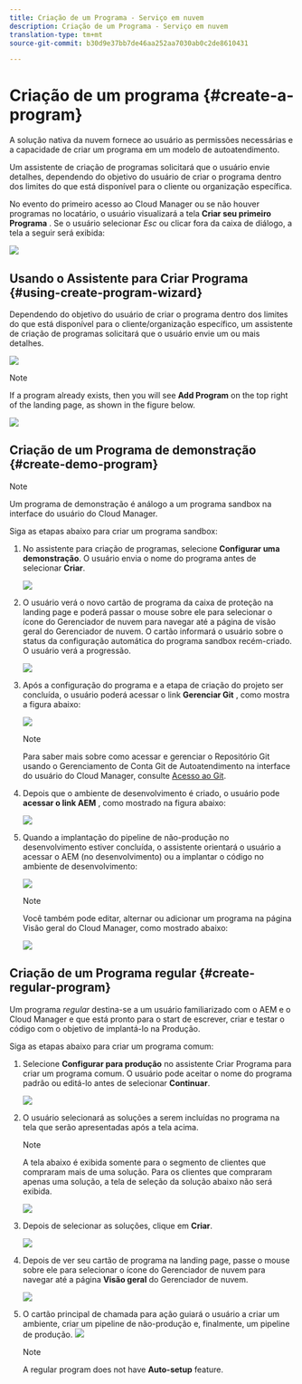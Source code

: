 ```yaml
---
title: Criação de um Programa - Serviço em nuvem
description: Criação de um Programa - Serviço em nuvem
translation-type: tm+mt
source-git-commit: b30d9e37bb7de46aa252aa7030ab0c2de8610431

---
```



# Criação de um programa {#create-a-program}

A solução nativa da nuvem fornece ao usuário as permissões necessárias e a capacidade de criar um programa em um modelo de autoatendimento.

Um assistente de criação de programas solicitará que o usuário envie detalhes, dependendo do objetivo do usuário de criar o programa dentro dos limites do que está disponível para o cliente ou organização específica.

No evento do primeiro acesso ao Cloud Manager ou se não houver programas no locatário, o usuário visualizará a tela **Criar seu primeiro Programa** . Se o usuário selecionar *Esc* ou clicar fora da caixa de diálogo, a tela a seguir será exibida:

![](assets/create-program1.png)


## Usando o Assistente para Criar Programa {#using-create-program-wizard}

Dependendo do objetivo do usuário de criar o programa dentro dos limites do que está disponível para o cliente/organização específico, um assistente de criação de programas solicitará que o usuário envie um ou mais detalhes.

![](assets/create-program-2.png)

>[!NOTE]
>If a program already exists, then you will see **Add Program** on the top right of the landing page, as shown in the figure below.

![](assets/create-program-add.png)

## Criação de um Programa de demonstração {#create-demo-program}

>[!NOTE]
>Um programa de demonstração é análogo a um programa sandbox na interface do usuário do Cloud Manager.

Siga as etapas abaixo para criar um programa sandbox:

1. No assistente para criação de programas, selecione **Configurar uma demonstração**. O usuário envia o nome do programa antes de selecionar **Criar**.

   ![](assets/create-program-setupdemo.png)

1. O usuário verá o novo cartão de programa da caixa de proteção na landing page e poderá passar o mouse sobre ele para selecionar o ícone do Gerenciador de nuvem para navegar até a página de visão geral do Gerenciador de nuvem. O cartão informará o usuário sobre o status da configuração automática do programa sandbox recém-criado. O usuário verá a progressão.

   ![](assets/program-create-setupdemo2.png)

1. Após a configuração do programa e a etapa de criação do projeto ser concluída, o usuário poderá acessar o link **Gerenciar Git** , como mostra a figura abaixo:

   ![](assets/create-program4.png)

   >[!NOTE]
   >
   >Para saber mais sobre como acessar e gerenciar o Repositório Git usando o Gerenciamento de Conta Git de Autoatendimento na interface do usuário do Cloud Manager, consulte [Acesso ao Git](/help/implementing/cloud-manager/accessing-git.md).


1. Depois que o ambiente de desenvolvimento é criado, o usuário pode **acessar o link AEM** , como mostrado na figura abaixo:

   ![](assets/create-program-5.png)

1. Quando a implantação do pipeline de não-produção no desenvolvimento estiver concluída, o assistente orientará o usuário a acessar o AEM (no desenvolvimento) ou a implantar o código no ambiente de desenvolvimento:

   ![](assets/create-program-setup-deploy.png)

   >[!NOTE]
   >Você também pode editar, alternar ou adicionar um programa na página Visão geral do Cloud Manager, como mostrado abaixo:

   ![](assets/create-program-a1.png)



## Criação de um Programa regular {#create-regular-program}

Um programa *regular* destina-se a um usuário familiarizado com o AEM e o Cloud Manager e que está pronto para o start de escrever, criar e testar o código com o objetivo de implantá-lo na Produção.

Siga as etapas abaixo para criar um programa comum:

1. Selecione **Configurar para produção** no assistente Criar Programa para criar um programa comum. O usuário pode aceitar o nome do programa padrão ou editá-lo antes de selecionar **Continuar**.

   ![](assets/set-up-prod1.png)

1. O usuário selecionará as soluções a serem incluídas no programa na tela que serão apresentadas após a tela acima.



   >[!NOTE]
   >
   >A tela abaixo é exibida somente para o segmento de clientes que compraram mais de uma solução. Para os clientes que compraram apenas uma solução, a tela de seleção da solução abaixo não será exibida.

   ![](assets/set-up-prod2.png)

1. Depois de selecionar as soluções, clique em **Criar**.

   ![](assets/set-up-prod3.png)

1. Depois de ver seu cartão de programa na landing page, passe o mouse sobre ele para selecionar o ícone do Gerenciador de nuvem para navegar até a página **Visão geral** do Gerenciador de nuvem.

   ![](assets/set-up-prod4.png)

1. O cartão principal de chamada para ação guiará o usuário a criar um ambiente, criar um pipeline de não-produção e, finalmente, um pipeline de produção.
   ![](assets/set-up-prod5.png)


   >[!NOTE]
   >
   >A regular program does not have **Auto-setup** feature.





